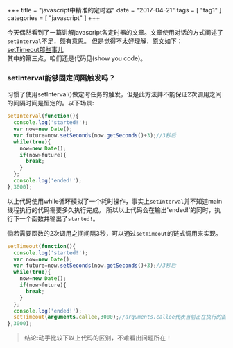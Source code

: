 +++
title = "javascript中精准的定时器"
date = "2017-04-21"
tags = [ "tag1" ]
categories = [ "javascript" ]
+++

今天偶然看到了一篇讲解javascript各定时器的文章。文章使用对话的方式阐述了`setInterval`不足，颇有意思。
但是觉得不太好理解，原文如下：  
[setTimeout那些事儿](http://imweb.io/topic/56ac67fbe39ca21162ae6c78 "点我访问")  
其中的第三点，咱们还是代码见(show you code)。
<!--more-->
### setInterval能够固定间隔触发吗？

习惯了使用setInterval()做定时任务的触发，但是此方法并不能保证2次调用之间的间隔时间是恒定的。以下场景:

```js
setInterval(function(){
  console.log('started!');
  var now=new Date();
  var future=now.setSeconds(now.getSeconds()+3);//3秒后
  while(true){
    now=new Date();
    if(now>future){
      break;
    }
  };
  console.log('ended!');
},3000);
```

以上代码使用while循环模拟了一个耗时操作，事实上`setInterval`并不知道main线程执行的代码需要多久执行完成。
所以以上代码会在输出'ended!'的同时，执行下一个函数并输出了`started!`。

倘若需要函数的2次调用之间间隔3秒，可以通过`setTimeout`的链式调用来实现。

```js
setTimeout(function(){
  console.log('started!');
  var now=new Date();
  var future=now.setSeconds(now.getSeconds()+3);//3秒后
  while(true){
    now=new Date();
    if(now>future){
      break;
    }
  };
  console.log('ended!');
  setTimeout(arguments.callee,3000);//arguments.callee代表当前正在执行的函数，也就是函数本身
},3000);
```

>结论:动手比较下以上代码的区别，不难看出问题所在！
